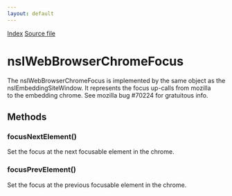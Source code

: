 ```yaml
---
layout: default
---
```

<div id='links'><a href="../index.html">Index</a>
<a href="http://dxr.mozilla.org/mozilla-central/source/embedding/browser/nsIWebBrowserChromeFocus.idl">Source file</a>
</div>

# nsIWebBrowserChromeFocus #
  
The nsIWebBrowserChromeFocus is implemented by the same object as the  
nsIEmbeddingSiteWindow. It represents the focus up-calls from mozilla  
to the embedding chrome. See mozilla bug #70224 for gratuitous info.  
  

## Methods ##

### focusNextElement() ###
  
Set the focus at the next focusable element in the chrome.  
  

### focusPrevElement() ###
  
Set the focus at the previous focusable element in the chrome.  
  
